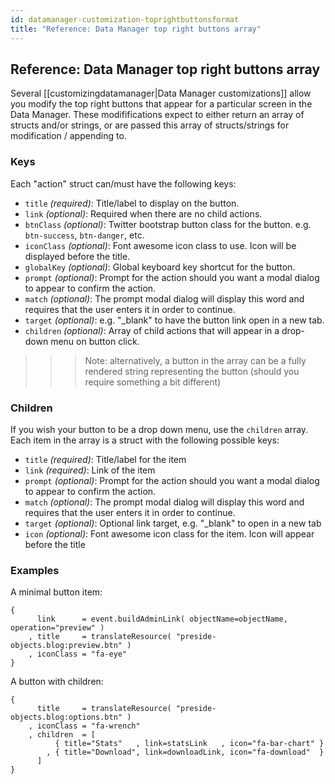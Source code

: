 ```yaml
---
id: datamanager-customization-toprightbuttonsformat
title: "Reference: Data Manager top right buttons array"
---
```


## Reference: Data Manager top right buttons array

Several [[customizingdatamanager|Data Manager customizations]] allow you modify the top right buttons that appear for a particular screen in the Data Manager. These modififications expect to either return an array of structs and/or strings, or are passed this array of structs/strings for modification / appending to.

### Keys

Each "action" struct can/must have the following keys:

* `title` _(required)_: Title/label to display on the button.
* `link` _(optional)_: Required when there are no child actions.
* `btnClass` _(optional)_: Twitter bootstrap button class for the button. e.g. `btn-success`, `btn-danger`, etc.
* `iconClass` _(optional)_: Font awesome icon class to use. Icon will be displayed before the title.
* `globalKey` _(optional)_: Global keyboard key shortcut for the button.
* `prompt` _(optional)_: Prompt for the action should you want a modal dialog to appear to confirm the action.
* `match` _(optional)_: The prompt modal dialog will display this word and requires that the user enters it in order to continue.
* `target` _(optional)_: e.g. "\_blank" to have the button link open in a new tab.
* `children` _(optional)_: Array of child actions that will appear in a drop-down menu on button click.

>>> Note: alternatively, a button in the array can be a fully rendered string representing the button (should you require something a bit different)

### Children

If you wish your button to be a drop down menu, use the `children` array. Each item in the array is a struct with the following possible keys:

* `title` _(required)_: Title/label for the item
* `link` _(required)_: Link of the item
* `prompt` _(optional)_: Prompt for the action should you want a modal dialog to appear to confirm the action.
* `match` _(optional)_: The prompt modal dialog will display this word and requires that the user enters it in order to continue.
* `target` _(optional)_: Optional link target, e.g. "\_blank" to open in a new tab
* `icon` _(optional)_: Font awesome icon class for the item. Icon will appear before the title

### Examples

A minimal button item:

```luceescript
{
      link      = event.buildAdminLink( objectName=objectName, operation="preview" )
    , title     = translateResource( "preside-objects.blog:preview.btn" )
    , iconClass = "fa-eye"
}
```

A button with children:

```luceescript
{
      title     = translateResource( "preside-objects.blog:options.btn" )
    , iconClass = "fa-wrench"
    , children  = [
          { title="Stats"   , link=statsLink   , icon="fa-bar-chart" }
        , { title="Download", link=downloadLink, icon="fa-download"  }
      ]
}
```
